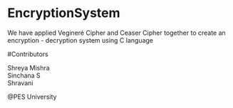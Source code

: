 # EncryptionSystem
We have applied Vegineré Cipher and Ceaser Cipher together to create an encryption - decryption system using C language


#Contributors

Shreya Mishra <br>
Sinchana S <br>
Shravani <br>

@PES University
